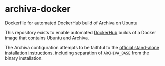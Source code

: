 # archiva-docker
Dockerfile for automated DockerHub build of Archiva on Ubuntu

This repository exists to enable automated [DockerHub](https://hub.docker.com/) builds of a Docker image that contains Ubuntu and Archiva.

The Archiva configuration attempts to be faithful to the [official stand-alone installation instructions](https://archiva.apache.org/docs/2.2.0/adminguide/standalone.html), including separation of `ARCHIVA_BASE` from the binary installation.
